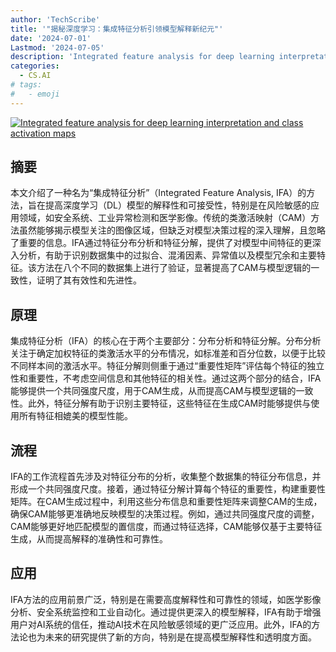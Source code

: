 ```yaml
---
author: 'TechScribe'
title: '"揭秘深度学习：集成特征分析引领模型解释新纪元"'
date: '2024-07-01'
Lastmod: '2024-07-05'
description: 'Integrated feature analysis for deep learning interpretation and class activation maps'
categories:
  - CS.AI
# tags:
#   - emoji
---
```


[![Integrated feature analysis for deep learning interpretation and class activation maps](https://arxiv-research-1301205113.cos.ap-guangzhou.myqcloud.com/images/2407.01142v1.pdf_0.jpg)](https://arxiv.org/abs/2407.01142v1)

## 摘要

本文介绍了一种名为“集成特征分析”（Integrated Feature Analysis, IFA）的方法，旨在提高深度学习（DL）模型的解释性和可接受性，特别是在风险敏感的应用领域，如安全系统、工业异常检测和医学影像。传统的类激活映射（CAM）方法虽然能够揭示模型关注的图像区域，但缺乏对模型决策过程的深入理解，且忽略了重要的信息。IFA通过特征分布分析和特征分解，提供了对模型中间特征的更深入分析，有助于识别数据集中的过拟合、混淆因素、异常值以及模型冗余和主要特征。该方法在八个不同的数据集上进行了验证，显著提高了CAM与模型逻辑的一致性，证明了其有效性和先进性。<!--more-->

## 原理

集成特征分析（IFA）的核心在于两个主要部分：分布分析和特征分解。分布分析关注于确定加权特征的类激活水平的分布情况，如标准差和百分位数，以便于比较不同样本间的激活水平。特征分解则侧重于通过“重要性矩阵”评估每个特征的独立性和重要性，不考虑空间信息和其他特征的相关性。通过这两个部分的结合，IFA能够提供一个共同强度尺度，用于CAM生成，从而提高CAM与模型逻辑的一致性。此外，特征分解有助于识别主要特征，这些特征在生成CAM时能够提供与使用所有特征相媲美的模型性能。

## 流程

IFA的工作流程首先涉及对特征分布的分析，收集整个数据集的特征分布信息，并形成一个共同强度尺度。接着，通过特征分解计算每个特征的重要性，构建重要性矩阵。在CAM生成过程中，利用这些分布信息和重要性矩阵来调整CAM的生成，确保CAM能够更准确地反映模型的决策过程。例如，通过共同强度尺度的调整，CAM能够更好地匹配模型的置信度，而通过特征选择，CAM能够仅基于主要特征生成，从而提高解释的准确性和可靠性。

## 应用

IFA方法的应用前景广泛，特别是在需要高度解释性和可靠性的领域，如医学影像分析、安全系统监控和工业自动化。通过提供更深入的模型解释，IFA有助于增强用户对AI系统的信任，推动AI技术在风险敏感领域的更广泛应用。此外，IFA的方法论也为未来的研究提供了新的方向，特别是在提高模型解释性和透明度方面。